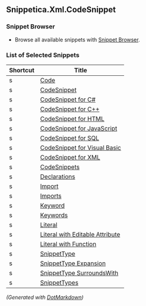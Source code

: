 ## Snippetica\.Xml\.CodeSnippet

### Snippet Browser

* Browse all available snippets with [Snippet Browser](http://pihrt.net/snippetica/snippets?engine=vs&language=xml)\.

### List of Selected Snippets

Shortcut|Title
--------|-----
s|[Code](Code.snippet)
s|[CodeSnippet](CodeSnippet.snippet)
s|[CodeSnippet for C#](CodeSnippetCSharp.snippet)
s|[CodeSnippet for C++](CodeSnippetCPlusPlus.snippet)
s|[CodeSnippet for HTML](CodeSnippetHtml.snippet)
s|[CodeSnippet for JavaScript](CodeSnippetJavaScript.snippet)
s|[CodeSnippet for SQL](CodeSnippetSql.snippet)
s|[CodeSnippet for Visual Basic](CodeSnippetVisualBasic.snippet)
s|[CodeSnippet for XML](CodeSnippetXml.snippet)
s|[CodeSnippets](CodeSnippets.snippet)
s|[Declarations](Declarations.snippet)
s|[Import](Import.snippet)
s|[Imports](Imports.snippet)
s|[Keyword](Keyword.snippet)
s|[Keywords](Keywords.snippet)
s|[Literal](Literal.snippet)
s|[Literal with Editable Attribute](LiteralWithEditableAttribute.snippet)
s|[Literal with Function](LiteralWithFunction.snippet)
s|[SnippetType](SnippetType.snippet)
s|[SnippetType Expansion](SnippetTypeExpansion.snippet)
s|[SnippetType SurroundsWith](SnippetTypeSurroundsWith.snippet)
s|[SnippetTypes](SnippetTypes.snippet)

*\(Generated with [DotMarkdown](http://github.com/JosefPihrt/DotMarkdown)\)*